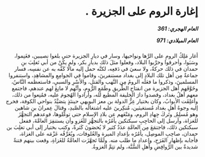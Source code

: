 <h1 dir="rtl">إغارة الروم على الجزيرة .</h1>

<h5 dir="rtl">العام الهجري:  361

العام الميلادي: 971

</h5>

<p dir="rtl">أغار مَلِكُ الرومِ على الرَّها ونواحيها، وسار في ديارِ الجزيرة حتى بلغوا نصيبين، فغَنِموا، وسَبَوا، وأحرقوا وخرَّبوا البلاد، وفعلوا مثلَ ذلك بديارِ بكر، ولم يكُنْ من أبي تَغلِبَ بنِ حمدان في ذلك حركةٌ، ولا سعيَ في دَفعِه، لكنَّه حمل إليه مالًا كَفَّه به عن نفسِه، فسار جماعةٌ مِن أهل تلك البلادِ إلى بغداد مستنفرينَ، وقاموا في الجوامِعِ والمشاهِدِ، واستنفروا المسلمينَ، وذكروا ما فعَلَه الرومُ مِن النَّهب والقتل، والأسْرِ والسبيِ، فاستعظمه النَّاسُ، وخَوَّفَهم أهل الجزيرة من انفتاحِ الطَّريقِ وطَمَعِ الرُّومِ، وأنَّهم لا مانِعَ لهم عندهم، فاجتمع معهم أهلُ بغداد، وقصدوا دارَ الخليفة المطيع لله، وأرادوا الهُجومَ عليه، فمُنِعوا من ذلك، وأغلِقَت الأبوابُ، وكان بختيار عِزُّ الدولة بن معز البويهي حينئذٍ يتصَيَّدُ بنواحي الكوفة، فخرج إليه وجوهُ أهلِ بغداد مُستغيثين، مُنكِرينَ عليه اشتغالَه بالصَّيدِ، وقتالَ عِمرانَ بنِ شاهين وهو مُسلِمٌ, وتَركَ جِهادِ الروم، ومَنْعَهم عن بلادِ الإسلامِ حتى توغَّلوها، فوعدهم التجهُّزَ للغزاة، وأرسل إلى الحاجِبِ سبكتكين يأمُرُه بالتجهُّزِ للغَزوِ وأن يستنفِرَ العامَّةَ، ففعل سبكتكين ذلك، فاجتمَعَ مِن العامَّةِ عدَدٌ كثير لا يُحصَونَ كَثرةً، وكتب بختيار إلى أبي تغلِبَ بن حمدان، صاحِبِ الموصِل، يأمُرُه بإعدادِ الميرة والعُلوفات، ويُعَرِّفُه عَزْمَه على الغزاة، فأجابه بإظهارِ الفَرَحِ، وإعدادِ ما طلب منه. ولَمَّا تَجهَّزَت العامَّةُ للغَزاةِ، وقعت بينهم فتنةٌ شديدةٌ بين الرَّوافِضِ وأهلِ السُّنَّة، ولم تتِمَّ الغزوةُ.</p></br>

